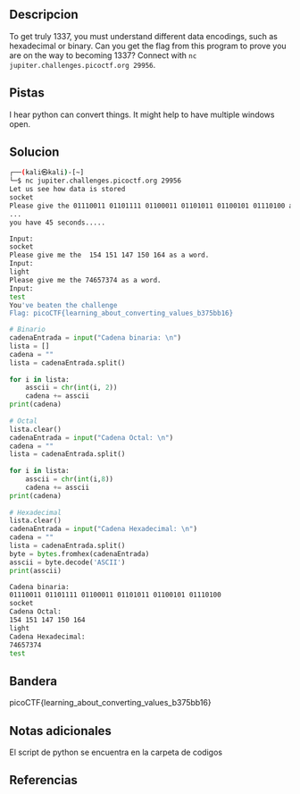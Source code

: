 ## Descripcion

To get truly 1337, you must understand different data encodings, such as hexadecimal or binary. Can you get the flag from this program to prove you are on the way to becoming 1337? Connect with `nc jupiter.challenges.picoctf.org 29956`.

## Pistas

I hear python can convert things.
It might help to have multiple windows open.
## Solucion
```bash 
┌──(kali㉿kali)-[~]
└─$ nc jupiter.challenges.picoctf.org 29956                                        
Let us see how data is stored
socket
Please give the 01110011 01101111 01100011 01101011 01100101 01110100 as a word.
...
you have 45 seconds.....

Input:
socket
Please give me the  154 151 147 150 164 as a word.
Input:
light
Please give me the 74657374 as a word.
Input:
test
You've beaten the challenge
Flag: picoCTF{learning_about_converting_values_b375bb16}

```

``` python
# Binario  
cadenaEntrada = input("Cadena binaria: \n")  
lista = []  
cadena = ""  
lista = cadenaEntrada.split()  
  
for i in lista:  
    asscii = chr(int(i, 2))  
    cadena += asscii  
print(cadena)  
  
# Octal  
lista.clear()  
cadenaEntrada = input("Cadena Octal: \n")  
cadena = ""  
lista = cadenaEntrada.split()  
  
for i in lista:  
    asscii = chr(int(i,8))  
    cadena += asscii  
print(cadena)  
  
# Hexadecimal  
lista.clear()  
cadenaEntrada = input("Cadena Hexadecimal: \n")  
cadena = ""  
lista = cadenaEntrada.split()  
byte = bytes.fromhex(cadenaEntrada)  
asscii = byte.decode('ASCII')  
print(asscii)

```

``` bash 
Cadena binaria: 
01110011 01101111 01100011 01101011 01100101 01110100
socket
Cadena Octal: 
154 151 147 150 164
light
Cadena Hexadecimal: 
74657374
test
```

## Bandera
picoCTF{learning_about_converting_values_b375bb16}

## Notas adicionales
El script de python se encuentra en la carpeta de codigos 

## Referencias
